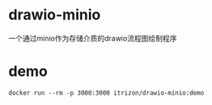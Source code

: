 # drawio-minio

一个通过minio作为存储介质的drawio流程图绘制程序

# demo

`docker run --rm -p 3000:3000 itrizon/drawio-minio:demo`
